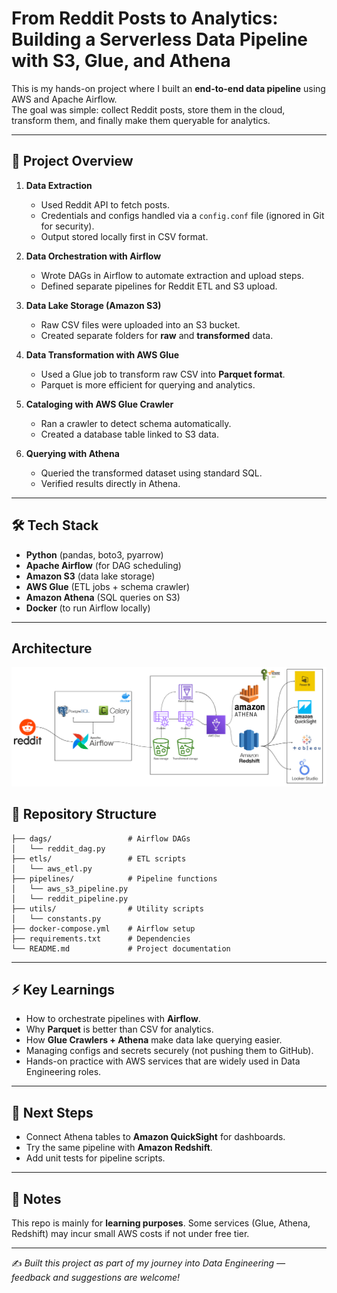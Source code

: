 # From Reddit Posts to Analytics: Building a Serverless Data Pipeline with S3, Glue, and Athena

This is my hands-on project where I built an **end-to-end data pipeline** using AWS and Apache Airflow.  
The goal was simple: collect Reddit posts, store them in the cloud, transform them, and finally make them queryable for analytics.  

---

## 🚀 Project Overview
1. **Data Extraction**  
   - Used Reddit API to fetch posts.  
   - Credentials and configs handled via a `config.conf` file (ignored in Git for security).  
   - Output stored locally first in CSV format.  

2. **Data Orchestration with Airflow**  
   - Wrote DAGs in Airflow to automate extraction and upload steps.  
   - Defined separate pipelines for Reddit ETL and S3 upload.  

3. **Data Lake Storage (Amazon S3)**  
   - Raw CSV files were uploaded into an S3 bucket.  
   - Created separate folders for **raw** and **transformed** data.  

4. **Data Transformation with AWS Glue**  
   - Used a Glue job to transform raw CSV into **Parquet format**.  
   - Parquet is more efficient for querying and analytics.  

5. **Cataloging with AWS Glue Crawler**  
   - Ran a crawler to detect schema automatically.  
   - Created a database table linked to S3 data.  

6. **Querying with Athena**  
   - Queried the transformed dataset using standard SQL.  
   - Verified results directly in Athena.  

---

## 🛠️ Tech Stack
- **Python** (pandas, boto3, pyarrow)
- **Apache Airflow** (for DAG scheduling)
- **Amazon S3** (data lake storage)
- **AWS Glue** (ETL jobs + schema crawler)
- **Amazon Athena** (SQL queries on S3)
- **Docker** (to run Airflow locally)

---


## Architecture 

![alt text](image.png)

## 📂 Repository Structure
```
├── dags/                 # Airflow DAGs
│   └── reddit_dag.py
├── etls/                 # ETL scripts
│   └── aws_etl.py
├── pipelines/            # Pipeline functions
│   └── aws_s3_pipeline.py
│   └── reddit_pipeline.py
├── utils/                # Utility scripts
│   └── constants.py
├── docker-compose.yml    # Airflow setup
├── requirements.txt      # Dependencies
└── README.md             # Project documentation
```

---

## ⚡ Key Learnings
- How to orchestrate pipelines with **Airflow**.  
- Why **Parquet** is better than CSV for analytics.  
- How **Glue Crawlers + Athena** make data lake querying easier.  
- Managing configs and secrets securely (not pushing them to GitHub).  
- Hands-on practice with AWS services that are widely used in Data Engineering roles.  

---

## 🔮 Next Steps
- Connect Athena tables to **Amazon QuickSight** for dashboards.  
- Try the same pipeline with **Amazon Redshift**.  
- Add unit tests for pipeline scripts.  

---

## 📌 Notes
This repo is mainly for **learning purposes**. Some services (Glue, Athena, Redshift) may incur small AWS costs if not under free tier.  

---

✍️ *Built this project as part of my journey into Data Engineering — feedback and suggestions are welcome!*

